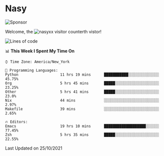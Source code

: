 # Nasy

<!--
<p align="center">
<img height="200" src="https://github-readme-stats.vercel.app/api?username=nasyxx&count_private=true&show_icons=true&theme=dracula&include_all_commits=true"/>
<img height="200" src="https://github-readme-stats.vercel.app/api/top-langs/?username=nasyxx&theme=dracula&hide=html,jupyter+notebook&count_private=true&show_icons=true"/>
</p>

  
----------------
-->

![Sponsor](https://img.shields.io/static/v1.svg?label=Sponsor&message=%E2%9D%A4&logo=GitHub&style=flat&color=pink)
 
Welcome, the ![nasyxx visitor counter](https://count.getloli.com/get/@nasyxx?theme=rule34)th vistor!
 
<!--START_SECTION:waka-->
![Lines of code](https://img.shields.io/badge/From%20Hello%20World%20I%27ve%20Written-5.4%20million%20lines%20of%20code-blue)

📊 **This Week I Spent My Time On** 

```text
⌚︎ Time Zone: America/New_York

💬 Programming Languages: 
Python                   11 hrs 19 mins      ███████████░░░░░░░░░░░░░░   45.75% 
Org                      5 hrs 45 mins       █████░░░░░░░░░░░░░░░░░░░░   23.25% 
Other                    5 hrs 41 mins       █████░░░░░░░░░░░░░░░░░░░░   23.0% 
Nix                      44 mins             ░░░░░░░░░░░░░░░░░░░░░░░░░   2.97% 
Makefile                 39 mins             ░░░░░░░░░░░░░░░░░░░░░░░░░   2.65%

🔥 Editors: 
Emacs                    19 hrs 10 mins      ███████████████████░░░░░░   77.45% 
Zsh                      5 hrs 35 mins       █████░░░░░░░░░░░░░░░░░░░░   22.55%

```


 Last Updated on 25/10/2021
<!--END_SECTION:waka-->

<!-- ![visitors](https://visitor-badge.laobi.icu/badge?page_id=nasyxx.nasyxx) -->
